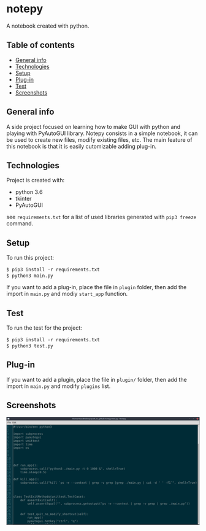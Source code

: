 # notepy
A notebook created with python.

## Table of contents
* [General info](#general-info)
* [Technologies](#technologies)
* [Setup](#setup)
* [Plug-in](#plug-in)
* [Test](#test)
* [Screenshots](#screenshots)

## General info
A side project focused on learning how to make GUI with python and playing with PyAutoGUI library.
Notepy consists in a simple notebook, it can be used to create new files, modify existing files, etc. The main feature of this notebook is that it is easily cutomizable adding plug-in.
	
## Technologies
Project is created with:
* python 3.6
* tkinter
* PyAutoGUI

see `requirements.txt` for a list of used libraries generated with `pip3 freeze` command.
	
## Setup
To run this project:

```
$ pip3 install -r requirements.txt
$ python3 main.py
```

If you want to add a plug-in, place the file in `plugin` folder, then add the import in `main.py` and modiy `start_app` function.

## Test
To run the test for the project:

```
$ pip3 install -r requirements.txt
$ python3 test.py
```

## Plug-in
If you want to add a plugin, place the file in `plugin/` folder, then add the import in `main.py` and modify `plugins` list.

## Screenshots
![Screenshot](docs/images/screenshot_1.png)

